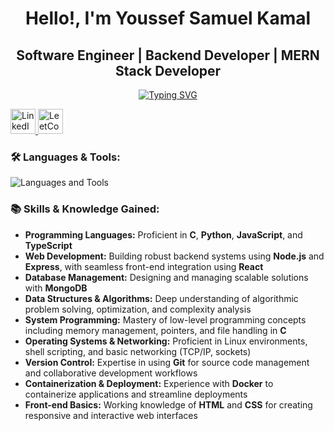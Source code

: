 <h1 align="center">Hello!, I'm Youssef Samuel Kamal</h1>

<h2 align="center"> Software Engineer | Backend Developer | MERN Stack Developer</h2>

<p align="center">
  <!-- Typing SVG -->
  <a href="https://www.linkedin.com/in/youssef-samuel-149909220/">
    <img src="https://readme-typing-svg.herokuapp.com/?lines=Passionate+Backend+Developer;MERN+Stack+Developer&font=Bold+Code&center=true&height=55&color=30D050&pause=1750&size=20" alt="Typing SVG" />
  </a>
</p>

<p align="left">
  <a href="https://www.linkedin.com/in/youssef-samuel-149909220/">
    <img src="https://img.shields.io/badge/LinkedIn-0060A0?style=for-the-badge&logo=linkedin&logoColor=white" height="40" alt="LinkedIn"/>
  </a>
  <a href="https://leetcode.com/u/YouSam84/">
    <img src="https://img.shields.io/badge/LeetCode-FFA116?style=for-the-badge&logo=leetcode&logoColor=white" height="40" alt="LeetCode"/>
  </a>
</p>

<h3 align="left">🛠️ Languages & Tools:</h3>
<p align="left">
  <img src="https://skillicons.dev/icons?i=html,css,ts,nodejs,express,react,mongodb,python,c,git,linux,docker" alt="Languages and Tools"/>
</p>

<h3 align="left">📚 Skills & Knowledge Gained:</h3>
<ul>
  <li><strong>Programming Languages:</strong> Proficient in <strong>C</strong>, <strong>Python</strong>, <strong>JavaScript</strong>, and <strong>TypeScript</strong></li>
  <li><strong>Web Development:</strong> Building robust backend systems using <strong>Node.js</strong> and <strong>Express</strong>, with seamless front-end integration using <strong>React</strong></li>
  <li><strong>Database Management:</strong> Designing and managing scalable solutions with <strong>MongoDB</strong></li>
  <li><strong>Data Structures & Algorithms:</strong> Deep understanding of algorithmic problem solving, optimization, and complexity analysis</li>
  <li><strong>System Programming:</strong> Mastery of low-level programming concepts including memory management, pointers, and file handling in <strong>C</strong></li>
  <li><strong>Operating Systems & Networking:</strong> Proficient in Linux environments, shell scripting, and basic networking (TCP/IP, sockets)</li>
  <li><strong>Version Control:</strong> Expertise in using <strong>Git</strong> for source code management and collaborative development workflows</li>
  <li><strong>Containerization & Deployment:</strong> Experience with <strong>Docker</strong> to containerize applications and streamline deployments</li>
  <li><strong>Front-end Basics:</strong> Working knowledge of <strong>HTML</strong> and <strong>CSS</strong> for creating responsive and interactive web interfaces</li>
</ul>

